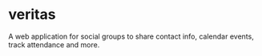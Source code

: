 veritas
=======

A web application for social groups to share contact info, calendar events, track attendance and more.
